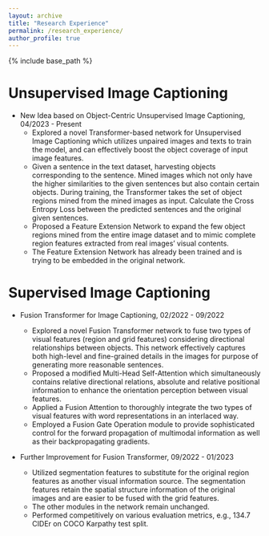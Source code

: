 ```yaml
---
layout: archive
title: "Research Experience"
permalink: /research_experience/
author_profile: true
---
```


{% include base_path %}

Unsupervised Image Captioning
======
* New Idea based on Object-Centric Unsupervised Image Captioning, 04/2023 - Present
  * Explored a novel Transformer-based network for Unsupervised Image Captioning which utilizes unpaired images and texts to train the model, and can effectively boost the object coverage of input image features.
  * Given a sentence in the text dataset, harvesting objects corresponding to the sentence. Mined images which not only have the higher similarities to the given sentences but also contain certain objects. During training, the Transformer takes the set of object regions mined from the mined images as input. Calculate the Cross Entropy Loss between the predicted sentences and the original given sentences.
  * Proposed a Feature Extension Network to expand the few object regions mined from the entire image dataset and to mimic complete region features extracted from real images’ visual contents.
  * The Feature Extension Network has already been trained and is trying to be embedded in the original network.

Supervised Image Captioning
======
* Fusion Transformer for Image Captioning, 02/2022 - 09/2022
  * Explored a novel Fusion Transformer network to fuse two types of visual features (region and grid features) considering directional relationships between objects. This network effectively captures both high-level and fine-grained details in the images for purpose of generating more reasonable sentences.
  * Proposed a modified Multi-Head Self-Attention which simultaneously contains relative directional relations, absolute and relative positional information to enhance the orientation perception between visual features.
  * Applied a Fusion Attention to thoroughly integrate the two types of visual features with word representations in an interlaced way.
  * Employed a Fusion Gate Operation module to provide sophisticated control for the forward propagation of multimodal information as well as their backpropagating gradients.

* Further Improvement for Fusion Transformer, 09/2022 - 01/2023
  * Utilized segmentation features to substitute for the original region features as another visual information source. The segmentation features retain the spatial structure information of the original images and are easier to be fused with the grid features.
  * The other modules in the network remain unchanged.
  * Performed competitively on various evaluation metrics, e.g., 134.7 CIDEr on COCO Karpathy test split.

